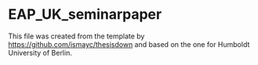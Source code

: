 # EAP_UK_seminarpaper

This file was created from the template by https://github.com/ismayc/thesisdown and based on the one for Humboldt University of Berlin.
